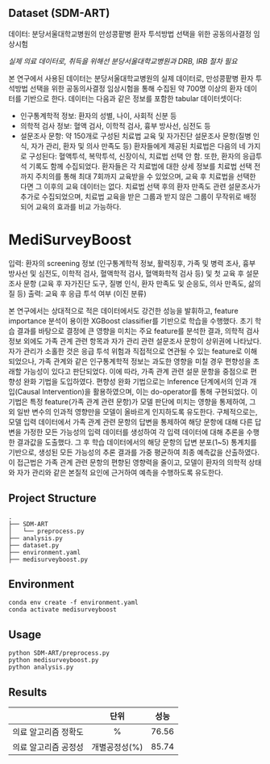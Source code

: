## Dataset (SDM-ART) 
데이터: 분당서울대학교병원의 만성콩팥병 환자 투석방법 선택을 위한 공동의사결정 임상시험

*실제 의료 데이터로, 취득을 위해선 분당서울대학교병원과 DRB, IRB 절차 필요*

본 연구에서 사용된 데이터는 분당서울대학교병원의 실제 데이터로, 만성콩팥병 환자 투석방법 선택을 위한 공동의사결정 임상시험을 통해 수집된 약 700명 이상의 환자 데이터를 기반으로 한다. 데이터는 다음과 같은 정보를 포함한 tabular 데이터셋이다:
- 인구통계학적 정보: 환자의 성별, 나이, 사회적 신분 등
- 의학적 검사 정보: 혈액 검사, 이학적 검사, 흉부 방사선, 심전도 등
- 설문조사 문항: 약 150개로 구성된 치료법 교육 및 자가진단 설문조사 문항(질병 인식, 자가 관리, 환자 및 의사 만족도 등)
환자들에게 제공된 치료법은 다음의 네 가지로 구성된다: 혈액투석, 복막투석, 신장이식, 치료법 선택 안 함. 또한, 환자의 응급투석 기록도 함께 수집되었다.
환자들은 각 치료법에 대한 상세 정보를 치료법 선택 전까지 주치의를 통해 최대 7회까지 교육받을 수 있었으며, 교육 후 치료법을 선택한다면 그 이후의 교육 데이터는 없다. 
치료법 선택 후의 환자 만족도 관련 설문조사가 추가로 수집되었으며, 치료법 교육을 받은 그룹과 받지 않은 그룹이 무작위로 배정되어 교육의 효과를 비교 가능하다.

# MediSurveyBoost
입력: 환자의 screening 정보 (인구통계학적 정보, 활력징후, 가족 및 병력 조사, 흉부 방사선 및 심전도, 이학적 검사, 혈액학적 검사, 혈액화학적 검사 등) 및 첫 교육 후 설문조사 문항 (교육 후 자가진단 도구, 질병 인식, 환자 만족도 및 순응도, 의사 만족도, 삶의 질 등)
출력: 교육 후 응급 투석 여부 (이진 분류)

본 연구에서는 상대적으로 적은 데이터에서도 강건한 성능을 발휘하고, feature importance 분석이 용이한 XGBoost classifier를 기반으로 학습을 수행했다. 초기 학습 결과를 바탕으로 결정에 큰 영향을 미치는 주요 feature를 분석한 결과, 의학적 검사 정보 외에도 가족 관계 관련 항목과 자가 관리 관련 설문조사 문항이 상위권에 나타났다.
자가 관리가 소홀한 것은 응급 투석 위험과 직접적으로 연관될 수 있는 feature로 이해되었으나, 가족 관계와 같은 인구통계학적 정보는 과도한 영향을 미칠 경우 편향성을 초래할 가능성이 있다고 판단되었다. 이에 따라, 가족 관계 관련 설문 문항을 중점으로 편향성 완화 기법을 도입하였다.
편향성 완화 기법으로는 Inference 단계에서의 인과 개입(Causal Intervention)을 활용하였으며, 이는 do-operator를 통해 구현되었다. 이 기법은 특정 feature(가족 관계 관련 문항)가 모델 판단에 미치는 영향을 통제하여, 그 외 일반 변수의 인과적 영향만을 모델이 올바르게 인지하도록 유도한다. 구체적으로는, 모델 입력 데이터에서 가족 관계 관련 문항의 답변을 통제하여 해당 문항에 대해 다른 답변을 가정한 모든 가능성의 입력 데이터를 생성하여 각 입력 데이터에 대해 추론을 수행한 결과값을 도출했다. 그 후 학습 데이터에서의 해당 문항의 답변 분포(1~5) 통계치를 기반으로, 생성된 모든 가능성의 추론 결과를 가중 평균하여 최종 예측값을 산출하였다. 이 접근법은 가족 관계 관련 문항의 편향된 영향력을 줄이고, 모델이 환자의 의학적 상태와 자가 관리와 같은 본질적 요인에 근거하여 예측을 수행하도록 유도한다. 


## Project Structure

```
.
├── SDM-ART
│   └── preprocess.py
├── analysis.py
├── dataset.py
├── environment.yaml
├── medisurveyboost.py
```

## Environment

```
conda env create -f environment.yaml
conda activate medisurveyboost
```

## Usage

```
python SDM-ART/preprocess.py
python medisurveyboost.py
python analysis.py
```

## Results

|                   | 단위 | 성능 |
| :---------------: | :---------------------: | :-------------: |
| 의료 알고리즘 정확도  |          %           |      76.56      |
| 의료 알고리즘 공정성 |        개별공정성(%)         |    85.74    |
